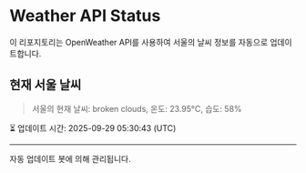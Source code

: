 
# Weather API Status

이 리포지토리는 OpenWeather API를 사용하여 서울의 날씨 정보를 자동으로 업데이트합니다.

## 현재 서울 날씨
> 서울의 현재 날씨: broken clouds, 온도: 23.95°C, 습도: 58%

⏳ 업데이트 시간: 2025-09-29 05:30:43 (UTC)

---
자동 업데이트 봇에 의해 관리됩니다.
